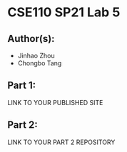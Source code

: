 # CSE110 SP21 Lab 5

## Author(s):
- Jinhao Zhou
- Chongbo Tang

## Part 1:

LINK TO YOUR PUBLISHED SITE

## Part 2:

LINK TO YOUR PART 2 REPOSITORY